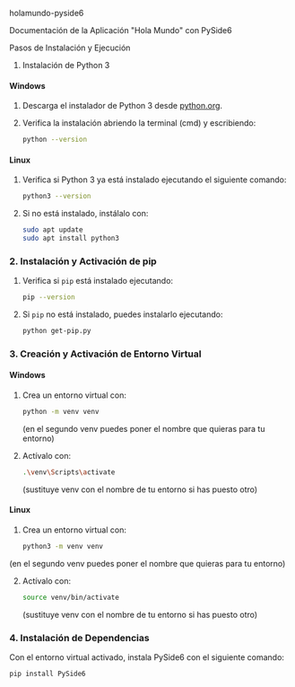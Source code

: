 holamundo-pyside6

 Documentación de la Aplicación "Hola Mundo" con PySide6

 Pasos de Instalación y Ejecución

1. Instalación de Python 3

#### Windows
1. Descarga el instalador de Python 3 desde [python.org](https://www.python.org/downloads/).
2. Verifica la instalación abriendo la terminal (cmd) y escribiendo:

    ```bash
    python --version
    ```

#### Linux
1. Verifica si Python 3 ya está instalado ejecutando el siguiente comando:

    ```bash
    python3 --version
    ```

2. Si no está instalado, instálalo con:

    ```bash
    sudo apt update
    sudo apt install python3
    ```

### 2. Instalación y Activación de pip

1. Verifica si `pip` está instalado ejecutando:

    ```bash
    pip --version
    ```

2. Si `pip` no está instalado, puedes instalarlo ejecutando:

    ```bash
    python get-pip.py
    ```

### 3. Creación y Activación de Entorno Virtual

#### Windows
1. Crea un entorno virtual con:

    ```bash
    python -m venv venv 
    ```
    (en el segundo venv puedes poner el nombre que quieras para tu entorno)

2. Actívalo con:

    ```bash
    .\venv\Scripts\activate 
    ```
    (sustituye venv con el nombre de tu entorno si has puesto otro)

#### Linux
1. Crea un entorno virtual con:

    ```bash
    python3 -m venv venv
    ```
(en el segundo venv puedes poner el nombre que quieras para tu entorno)

2. Actívalo con:

    ```bash
    source venv/bin/activate 
    ```
    (sustituye venv con el nombre de tu entorno si has puesto otro)

### 4. Instalación de Dependencias

Con el entorno virtual activado, instala PySide6 con el siguiente comando:

```bash
pip install PySide6

